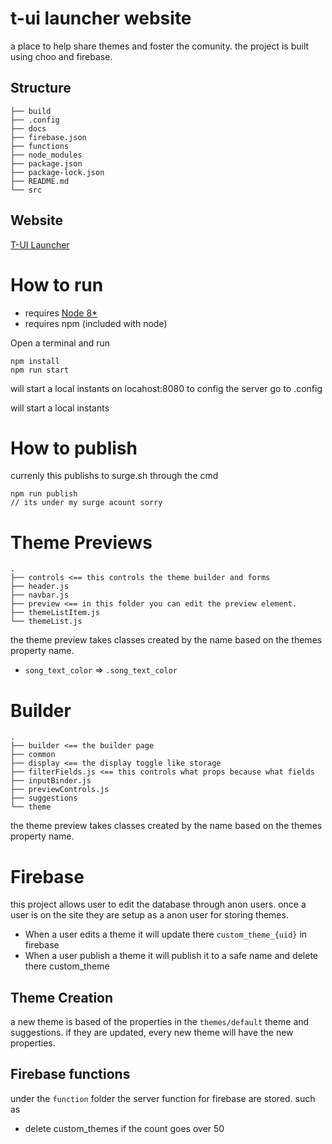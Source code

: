 # t-ui launcher website
a place to help share themes and foster the comunity. the project is built using choo and firebase.

## Structure

```
├── build
├── .config
├── docs
├── firebase.json
├── functions
├── node_modules
├── package.json
├── package-lock.json
├── README.md
└── src

```
## Website
[T-UI Launcher](tui-launcher.surge.sh)


# How to run
- requires [Node 8*](https://nodejs.org/en/) 
- requires npm (included with node)

Open a terminal and run 

```
npm install
npm run start
```
will start a local instants on locahost:8080
to config the server go to .config

will start a local instants

# How to publish
currenly this publishs to surge.sh through the cmd
```
npm run publish
// its under my surge acount sorry 
```

# Theme Previews
```
.
├── controls <== this controls the theme builder and forms
├── header.js
├── navbar.js
├── preview <== in this folder you can edit the preview element.
├── themeListItem.js
└── themeList.js
```
the theme preview takes classes created by the name based on the themes property name.
- `song_text_color` => `.song_text_color`

# Builder
```
.
├── builder <== the builder page
├── common
├── display <== the display toggle like storage
├── filterFields.js <== this controls what props because what fields
├── inputBinder.js
├── previewControls.js
├── suggestions
└── theme

```
the theme preview takes classes created by the name based on the themes property name.

# Firebase
this project allows user to edit the database through anon users.
once a user is on the site they are setup as a anon user for storing themes.
- When a user edits a theme it will update there `custom_theme_{uid}` in firebase
- When a user publish a theme it will publish it to a safe name and delete there custom_theme

## Theme Creation
a new theme is based of the properties in the `themes/default` theme and suggestions.
if they are updated, every new theme will have the new properties.

## Firebase functions
under the `function` folder the server function for firebase are stored.
such as
- delete custom_themes if the count goes over 50
